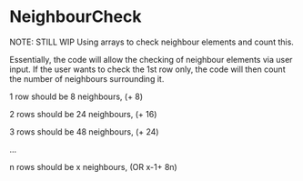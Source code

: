 # NeighbourCheck
NOTE: STILL WIP
Using arrays to check neighbour elements and count this.


Essentially, the code will allow the checking of neighbour elements via user input. If the user wants to check the 1st row only, the code will then count the number of neighbours surrounding it. 


1 row should be 8 neighbours, (+ 8)

2 rows should be 24 neighbours, (+ 16)

3 rows should be 48 neighbours, (+ 24)

...

n rows should be x neighbours, (OR x-1+ 8n)
